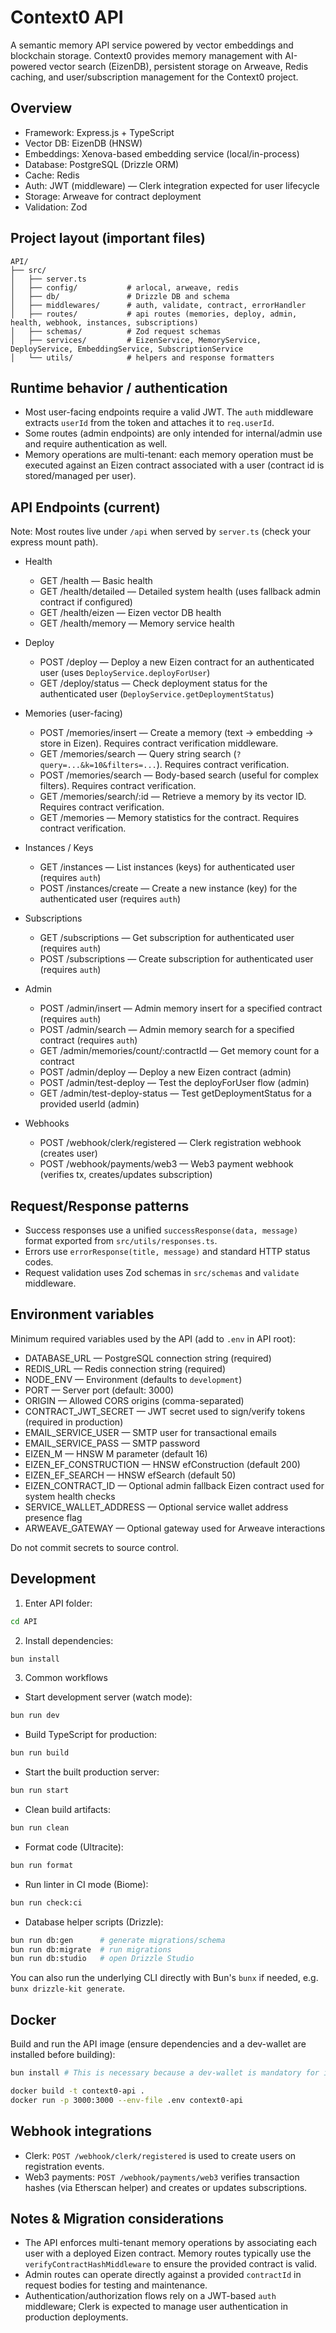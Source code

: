 # Context0 API

A semantic memory API service powered by vector embeddings and blockchain storage. Context0 provides memory management with AI-powered vector search (EizenDB), persistent storage on Arweave, Redis caching, and user/subscription management for the Context0 project.

## Overview

- Framework: Express.js + TypeScript
- Vector DB: EizenDB (HNSW)
- Embeddings: Xenova-based embedding service (local/in-process)
- Database: PostgreSQL (Drizzle ORM)
- Cache: Redis
- Auth: JWT (middleware) — Clerk integration expected for user lifecycle
- Storage: Arweave for contract deployment
- Validation: Zod

## Project layout (important files)

```
API/
├── src/
│   ├── server.ts
│   ├── config/           # arlocal, arweave, redis
│   ├── db/               # Drizzle DB and schema
│   ├── middlewares/      # auth, validate, contract, errorHandler
│   ├── routes/           # api routes (memories, deploy, admin, health, webhook, instances, subscriptions)
│   ├── schemas/          # Zod request schemas
│   ├── services/         # EizenService, MemoryService, DeployService, EmbeddingService, SubscriptionService
│   └── utils/            # helpers and response formatters
```

## Runtime behavior / authentication

- Most user-facing endpoints require a valid JWT. The `auth` middleware extracts `userId` from the token and attaches it to `req.userId`.
- Some routes (admin endpoints) are only intended for internal/admin use and require authentication as well.
- Memory operations are multi-tenant: each memory operation must be executed against an Eizen contract associated with a user (contract id is stored/managed per user).

## API Endpoints (current)

Note: Most routes live under `/api` when served by `server.ts` (check your express mount path).

- Health

  - GET /health — Basic health
  - GET /health/detailed — Detailed system health (uses fallback admin contract if configured)
  - GET /health/eizen — Eizen vector DB health
  - GET /health/memory — Memory service health

- Deploy

  - POST /deploy — Deploy a new Eizen contract for an authenticated user (uses `DeployService.deployForUser`)
  - GET /deploy/status — Check deployment status for the authenticated user (`DeployService.getDeploymentStatus`)

- Memories (user-facing)

  - POST /memories/insert — Create a memory (text -> embedding -> store in Eizen). Requires contract verification middleware.
  - GET /memories/search — Query string search (`?query=...&k=10&filters=...`). Requires contract verification.
  - POST /memories/search — Body-based search (useful for complex filters). Requires contract verification.
  - GET /memories/search/:id — Retrieve a memory by its vector ID. Requires contract verification.
  - GET /memories — Memory statistics for the contract. Requires contract verification.

- Instances / Keys

  - GET /instances — List instances (keys) for authenticated user (requires `auth`)
  - POST /instances/create — Create a new instance (key) for the authenticated user (requires `auth`)

- Subscriptions

  - GET /subscriptions — Get subscription for authenticated user (requires `auth`)
  - POST /subscriptions — Create subscription for authenticated user (requires `auth`)

- Admin

  - POST /admin/insert — Admin memory insert for a specified contract (requires `auth`)
  - POST /admin/search — Admin memory search for a specified contract (requires `auth`)
  - GET /admin/memories/count/:contractId — Get memory count for a contract
  - POST /admin/deploy — Deploy a new Eizen contract (admin)
  - POST /admin/test-deploy — Test the deployForUser flow (admin)
  - GET /admin/test-deploy-status — Test getDeploymentStatus for a provided userId (admin)

- Webhooks
  - POST /webhook/clerk/registered — Clerk registration webhook (creates user)
  - POST /webhook/payments/web3 — Web3 payment webhook (verifies tx, creates/updates subscription)

## Request/Response patterns

- Success responses use a unified `successResponse(data, message)` format exported from `src/utils/responses.ts`.
- Errors use `errorResponse(title, message)` and standard HTTP status codes.
- Request validation uses Zod schemas in `src/schemas` and `validate` middleware.

## Environment variables

Minimum required variables used by the API (add to `.env` in API root):

- DATABASE_URL — PostgreSQL connection string (required)
- REDIS_URL — Redis connection string (required)
- NODE_ENV — Environment (defaults to `development`)
- PORT — Server port (default: 3000)
- ORIGIN — Allowed CORS origins (comma-separated)
- CONTRACT_JWT_SECRET — JWT secret used to sign/verify tokens (required in production)
- EMAIL_SERVICE_USER — SMTP user for transactional emails
- EMAIL_SERVICE_PASS — SMTP password
- EIZEN_M — HNSW M parameter (default 16)
- EIZEN_EF_CONSTRUCTION — HNSW efConstruction (default 200)
- EIZEN_EF_SEARCH — HNSW efSearch (default 50)
- EIZEN_CONTRACT_ID — Optional admin fallback Eizen contract used for system health checks
- SERVICE_WALLET_ADDRESS — Optional service wallet address presence flag
- ARWEAVE_GATEWAY — Optional gateway used for Arweave interactions

Do not commit secrets to source control.

## Development

1. Enter API folder:

```bash
cd API
```

2. Install dependencies:

```bash
bun install
```

3. Common workflows

- Start development server (watch mode):

```bash
bun run dev
```

- Build TypeScript for production:

```bash
bun run build
```

- Start the built production server:

```bash
bun run start
```

- Clean build artifacts:

```bash
bun run clean
```

- Format code (Ultracite):

```bash
bun run format
```

- Run linter in CI mode (Biome):

```bash
bun run check:ci
```

- Database helper scripts (Drizzle):

```bash
bun run db:gen      # generate migrations/schema
bun run db:migrate  # run migrations
bun run db:studio   # open Drizzle Studio
```

You can also run the underlying CLI directly with Bun's `bunx` if needed, e.g. `bunx drizzle-kit generate`.

## Docker

Build and run the API image (ensure dependencies and a dev-wallet are installed before building):

```bash
bun install # This is necessary because a dev-wallet is mandatory for interact with Arweave

docker build -t context0-api .
docker run -p 3000:3000 --env-file .env context0-api
```

## Webhook integrations

- Clerk: `POST /webhook/clerk/registered` is used to create users on registration events.
- Web3 payments: `POST /webhook/payments/web3` verifies transaction hashes (via Etherscan helper) and creates or updates subscriptions.

## Notes & Migration considerations

- The API enforces multi-tenant memory operations by associating each user with a deployed Eizen contract. Memory routes typically use the `verifyContractHashMiddleware` to ensure the provided contract is valid.
- Admin routes can operate directly against a provided `contractId` in request bodies for testing and maintenance.
- Authentication/authorization flows rely on a JWT-based `auth` middleware; Clerk is expected to manage user authentication in production deployments.
